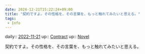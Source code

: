 ```yaml
---
date: 2024-12-21T15:22:24+09:00
title: "契約ですよ。その性格を、その言葉を、もっと触れてみたいと思える。"
tags:
 - Info
---
```


daily:: [2022-11-21](/Daily_Note/2022-11-21.md)
up:: [Contract](Bar/Novel/Topics/Contract.md)
up:: [Novel](../Bar/Novel/Topics/Novel.md)

契約ですよ。その性格を、その言葉を、もっと触れてみたいと思える。